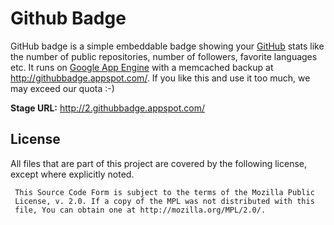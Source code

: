 # Github Badge

GitHub badge is a simple embeddable badge showing your [GitHub](http://github.com/) stats like the number of public repositories, number of followers, favorite languages etc.
It runs on [Google App Engine](http://code.google.com/appengine/) with a memcached backup at http://githubbadge.appspot.com/. If you like this and use it too much, we may exceed our quota :-)

**Stage URL:** http://2.githubbadge.appspot.com/

## License
All files that are part of this project are covered by the following license, except where explicitly noted.

     This Source Code Form is subject to the terms of the Mozilla Public 
     License, v. 2.0. If a copy of the MPL was not distributed with this 
     file, You can obtain one at http://mozilla.org/MPL/2.0/. 
